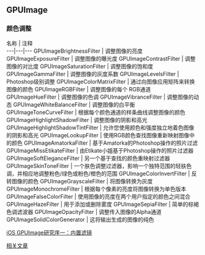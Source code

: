 ## GPUImage

### 颜色调整

名称 | 注释  
---|---|---
GPUImageBrightnessFilter | 调整图像的亮度
GPUImageExposureFilter | 调整图像的曝光度
GPUImageContrastFilter | 调整图像的对比度
GPUImageSaturationFilter | 调整图像的饱和度
GPUImageGammaFilter | 调整图像的灰度系数
GPUImageLevelsFilter | Photoshop级别调整
GPUImageColorMatrixFilter | 通过向图像应用矩阵来转换图像的颜色
GPUImageRGBFilter | 调整图像的每个 RGB通道
GPUImageHueFilter | 调整图像的色调
GPUImageVibranceFilter | 调整图像的动态
GPUImageWhiteBalanceFilter | 调整图像的白平衡
GPUImageToneCurveFilter | 根据每个颜色通道的样条曲线调整图像的颜色
GPUImageHighlightShadowFilter | 调整图像的阴影和高光
GPUImageHighlightShadowTintFilter | 允许您使用颜色和强度独立地着色图像的阴影和高光
GPUImageLookupFilter | 使用RGB颜色查找图像重新映射图像中的颜色
GPUImageAmatorkaFilter | 基于Amatorka的Photoshop操作的照片过滤
GPUImageMissEtikateFilter | 由Etikate小姐基于Photoshop操作的照片过滤器
GPUImageSoftEleganceFilter | 另一个基于查找的颜色重映射过滤器
GPUImageSkinToneFilter | 一个肤色调整过滤器，影响一个独特范围的轻肤色调，并相应地调整粉色/绿色或粉色/橙色的范围
GPUImageColorInvertFilter  |  反转图像的颜色
GPUImageGrayscaleFilter  |  将图像转换为灰度
GPUImageMonochromeFilter | 根据每个像素的亮度将图像转换为单色版本
GPUImageFalseColorFilter  |   使用图像的亮度在两个用户指定的颜色之间混合
GPUImageHazeFilter  |  用于添加或删除雾度
GPUImageSepiaFilter  |  简单的棕褐色调滤波器
GPUImageOpacityFilter  |  调整传入图像的Alpha通道
GPUImageSolidColorGenerator  |  这将输出生成的图像的纯色
 



[iOS GPUImage研究序一：内置滤镜](https://blog.csdn.net/Xoxo_x/article/details/57082804?spm=1001.2014.3001.5501)

[相关文章](https://blog.csdn.net/Xoxo_x)